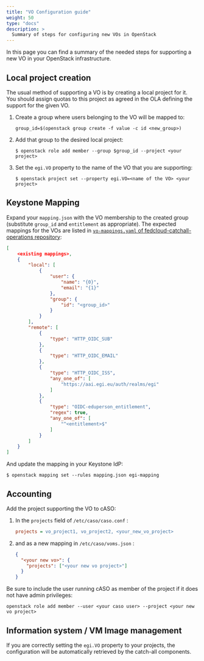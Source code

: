 ```yaml
---
title: "VO Configuration guide"
weight: 50
type: "docs"
description: >
  Summary of steps for configuring new VOs in OpenStack
---
```


In this page you can find a summary of the needed steps for supporting a new VO
in your OpenStack infrastructure.

## Local project creation

The usual method of supporting a VO is by creating a local project for it. You
should assign quotas to this project as agreed in the OLA defining the support
for the given VO.

1. Create a group where users belonging to the VO will be mapped to:

   ```shell
   group_id=$(openstack group create -f value -c id <new_group>)
   ```

1. Add that group to the desired local project:

   ```shell
   $ openstack role add member --group $group_id --project <your project>
   ```

1. Set the `egi.VO` property to the name of the VO that you are supporting:

   ```shell
   $ openstack project set --property egi.VO=<name of the VO> <your project>
   ```

## Keystone Mapping

Expand your `mapping.json` with the VO membership to the created group
(substitute `group_id` and `entitlement` as appropriate). The expected mappings
for the VOs are listed in
[`vo-mappings.yaml` of fedcloud-catchall-operations repository](https://github.com/EGI-Federation/fedcloud-catchall-operations/blob/main/vo-mappings.yaml):

```json
[
    <existing mappings>,
    {
        "local": [
            {
                "user": {
                    "name": "{0}",
                    "email": "{1}"
                },
                "group": {
                    "id": "<group_id>"
                }
            }
        ],
        "remote": [
            {
                "type": "HTTP_OIDC_SUB"
            },
            {
                "type": "HTTP_OIDC_EMAIL"
            },
            {
                "type": "HTTP_OIDC_ISS",
                "any_one_of": [
                    "https://aai.egi.eu/auth/realms/egi"
                ]
            },
            {
                "type": "OIDC-eduperson_entitlement",
                "regex": true,
                "any_one_of": [
                    "^<entitlement>$"
                ]
            }
        ]
    }
]
```

And update the mapping in your Keystone IdP:

```shell
$ openstack mapping set --rules mapping.json egi-mapping
```

## Accounting

Add the project supporting the VO to cASO:

1. In the `projects` field of `/etc/caso/caso.conf` :

   ```ini
   projects = vo_project1, vo_project2, <your_new_vo_project>
   ```

1. and as a new mapping in `/etc/caso/voms.json` :

   ```json
   {
     "<your new vo>": {
       "projects": ["<your new vo project>"]
     }
   }
   ```

Be sure to include the user running cASO as member of the project if it does not
have admin privileges:

```shell
openstack role add member --user <your caso user> --project <your new vo project>
```

## Information system / VM Image management

If you are correctly setting the `egi.VO` property to your projects, the
configuration will be automatically retrieved by the catch-all components.
